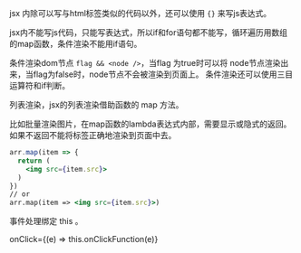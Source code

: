 jsx 内除可以写与html标签类似的代码以外，还可以使用 `{}` 来写js表达式。

jsx内不能写js代码，只能写表达式，所以if和for语句都不能写，循环遍历用数组的map函数，条件渲染不能用if语句。

条件渲染dom节点 `flag && <node />`，当flag 为true时可以将 node节点渲染出来，当flag为false时，node节点不会被渲染到页面上。
条件渲染还可以使用三目运算符和if判断。

列表渲染，jsx的列表渲染借助函数的 map 方法。

比如批量渲染图片，在map函数的lambda表达式内部，需要显示或隐式的返回。如果不返回不能将标签正确地渲染到页面中去。

```jsx
arr.map(item => {
  return (
    <img src={item.src}>
  )
})
// or
arr.map(item => <img src={item.src}>)
```

事件处理绑定 this 。

<!-- 事件对象参数 -->
onClick={(e) => this.onClickFunction(e)} 